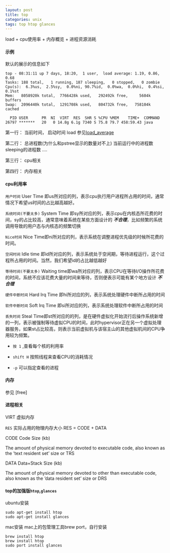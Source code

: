 ```yaml
---
layout: post
title: top
categories: unix
tags: top htop glances
---
```


load + cpu使用率 + 内存概览 + 进程资源消耗

#### 示例

默认的展示的信息如下

    top - 08:31:11 up 7 days, 18:20,  1 user,  load average: 1.19, 0.86, 0.68
    Tasks: 188 total,   1 running, 187 sleeping,   0 stopped,   0 zombie
    Cpu(s):  6.3%us,  2.5%sy,  0.0%ni, 90.7%id,  0.0%wa,  0.0%hi,  0.4%si,  0.1%st
    Mem:   8058920k total,  7766428k used,   292492k free,     5604k buffers
    Swap:  2096440k total,  1291708k used,   804732k free,   758104k cached

      PID USER      PR  NI  VIRT  RES  SHR S %CPU %MEM    TIME+  COMMAND
    26797 *******   20   0 14.8g 6.1g 7340 S 75.8 79.7 458:59.43 java

第一行： 当前时间， 启动时间  load  参见[load_average](/2015/12/27/load_average)

第二行： 总进程数(为什么和pstree显示的数量对不上) 当前运行中的进程数  sleeping的进程数  ....

第三行： cpu相关

第四行： 内存相关


#### cpu利用率

`用户时间` User Time 即us所对应的列，表示cpu执行用户进程所占用的时间，通常情况下希望us时间的占比越高越好。

`系统时间(不要太多)` System Time 即sy所对应的列，表示cpu在内核态所花费的时间，sy的占比较高，通常意味着系统在某些方面设计的   ***不合理***，比如频繁的系统调用导致的用户态与内核态的频繁切换

`Nice时间` Nice Time即ni所对应的列，表示系统在调整进程优先级的时候所花费的时间。

`空闲时间`  Idle time 即id所对应的列，表示系统处于空闲期，等待进程运行，这个过程所占用的时间。当然，我们希望id的占比越低越好

`等待时间(不要太多)` Waiting time即wa所对应的列，表示CPU在等待I/O操作所花费的时间，系统不应该花费大量的时间来等待，否则便表示可能有某个地方设计    ***不合理***

`硬件中断时间`  Hard Irq Time 即hi所对应的列，表示系统处理硬件中断所占用的时间

`软件中断时间` Soft Irq Time 即si所对应的列，表示系统处理软件中断所占用的时间

`丢失时间`  Steal Time即st所对应的的列，是在硬件虚拟化开始流行后操作系统新增的一列，表示被强制等待虚拟CPU的时间，此时hypervisor正在另一个虚拟处理器服务，如果st占比较高，则表示当前虚拟机与该宿主山的其他虚拟机间的CPU争用较为频繁。

*   `按 1` ,查看每个核的利用率

*   `shift H` 按照线程来查看CPU的消耗情况

*   `-p`  可以指定查看的进程

#### 内存

参见 [free]

#### 进程相关

VIRT 虚拟内存

`RES` 实际占用的物理内存大小 RES = CODE + DATA

CODE Code Size (kb)

The amount of physical memory devoted to executable code, also known as the ’text resident set’ size or TRS

DATA  Data+Stack Size (kb)

The amount of physical memory devoted to other than executable code, also known as the ’data resident set’ size or DRS

#### top的加强版`htop`,`glances`

ubuntu安装

    sudo apt-get install htop
    sudo apt-get install glances

mac安装
mac上的包管理工具brew port，自行安装

	brew install htop
	brew install htop
	sudo port install glances
